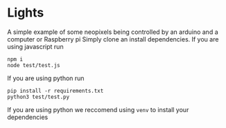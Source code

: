 # Lights

A simple example of some neopixels being controlled by an arduino and a computer or Raspberry pi
Simply clone an install dependencies. If you are using javascript run

```
npm i
node test/test.js
````

If you are using python run

```
pip install -r requirements.txt
python3 test/test.py
```

If you are using python we reccomend using `venv` to install your dependencies

